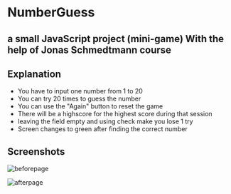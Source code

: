 # NumberGuess

a small JavaScript project (mini-game)
With the help of Jonas Schmedtmann course
-

Explanation
-
<ul>
<li>You have to input one number from 1 to 20 </li>
<li>You can try 20 times to guess the number</li>
<li>You can use the "Again" button to reset the game</li>
<li>There will be a highscore for the highest score during that session</li>
<li>leaving the field empty and using check make you lose 1 try</li>
<li>Screen changes to green after finding the correct number</li>
</ul>

Screenshots
-

![beforepage](https://user-images.githubusercontent.com/96385473/196496359-34b9efd0-85f2-41b7-8d20-9e29ce67b0f7.png)


![afterpage](https://user-images.githubusercontent.com/96385473/196495416-34648b78-925a-4ad5-91c8-f282eca052d6.png)
